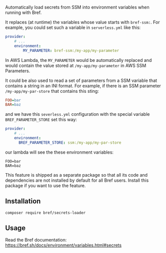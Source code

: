 Automatically load secrets from SSM into environment variables when running with Bref.

It replaces (at runtime) the variables whose value starts with `bref-ssm:`. For example, you could set such a variable in `serverless.yml` like this:

```yaml
provider:
    # ...
    environment:
        MY_PARAMETER: bref-ssm:/my-app/my-parameter
```

In AWS Lambda, the `MY_PARAMETER` would be automatically replaced and would contain the value stored at `/my-app/my-parameter` in AWS SSM Parameters.

It could be also used to read a set of parameters from a SSM variable that contains a string in an INI format. 
For example, if there is an SSM parameter `/my-app/my-par-store` that contains this sting:
```ini
FOO=bar
BAR=baz
```
and we have this `severless.yml` configuration with the special variable `BREF_PARAMETER_STORE` set this way:
```yaml
provider:
    # ...
    environment:
      BREF_PARAMETER_STORE: ssm:/my-app/my-par-store
```
our lambda will see the these environment variables:
```shell
FOO=bar
BAR=baz
```

This feature is shipped as a separate package so that all its code and dependencies are not installed by default for all Bref users. Install this package if you want to use the feature.

## Installation

```
composer require bref/secrets-loader
```

## Usage

Read the Bref documentation: https://bref.sh/docs/environment/variables.html#secrets

